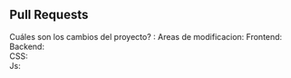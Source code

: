 ## Pull Requests
Cuáles son los cambios del proyecto? : 
Areas de modificacion:
  Frontend: 
  Backend:  
  CSS:      
  Js:       
  
